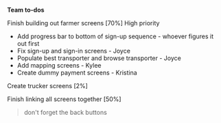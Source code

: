 **Team to-dos**

Finish building out farmer screens [70%]
High priority
* Add progress bar to bottom of sign-up sequence - whoever figures it out first
* Fix sign-up and sign-in screens - Joyce
* Populate best transporter and browse transporter - Joyce
* Add mapping screens - Kylee
* Create dummy payment screens - Kristina
 

Create trucker screens [2%] 

Finish linking all screens together [50%]
> don't forget the back buttons

